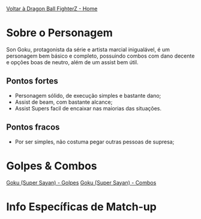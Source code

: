 <!-- TITLE: Goku - 1: Geral -->
<!-- SUBTITLE: "This'll be a good match." -->

[Voltar à Dragon Ball FighterZ - Home](/jogos/dragon-ball-fighter-z/home)
# Sobre o Personagem
Son Goku, protagonista da série e artista marcial inigualável, é um personagem bem básico e completo, possuindo combos com dano decente e opções boas de neutro, além de um assist bem útil.

## Pontos fortes
* Personagem sólido, de execução simples e bastante dano;
* Assist de beam, com bastante alcance;
* Assist Supers facil de encaixar nas maiorias das situações.

## Pontos fracos
* Por ser simples, não costuma pegar outras pessoas de supresa;

# Golpes & Combos
[Goku (Super Sayan) - Golpes](/jogos/dragon-ball-fighter-z/personagens/goku-ssj/atkdata)
[Goku (Super Sayan) - Combos](/jogos/dragon-ball-fighter-z/personagens/goku-ssj/combos)

# Info Específicas de Match-up
